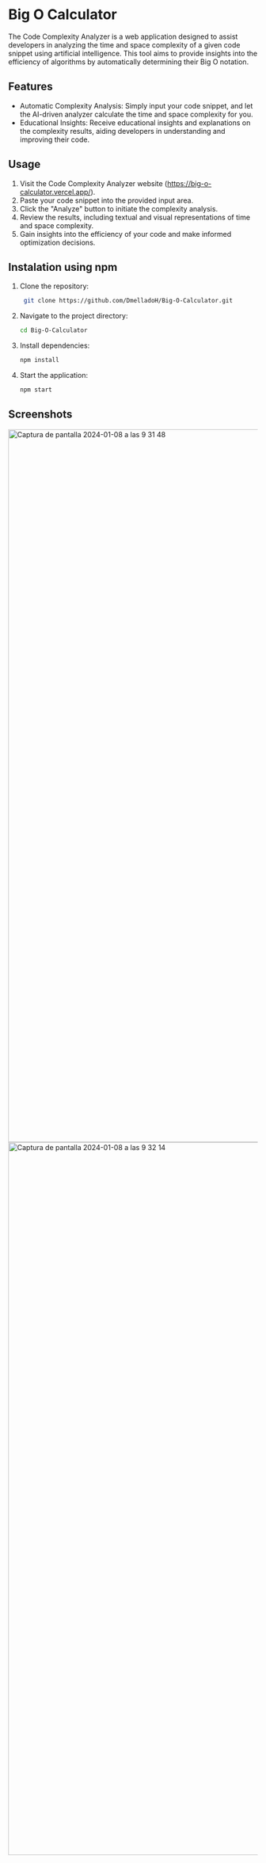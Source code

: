 Big O Calculator
===============
The Code Complexity Analyzer is a web application designed to assist developers in analyzing the time and space complexity of a given code snippet using artificial intelligence. 
This tool aims to provide insights into the efficiency of algorithms by automatically determining their Big O notation.

## Features
- Automatic Complexity Analysis: Simply input your code snippet, and let the AI-driven analyzer calculate the time and space complexity for you.
- Educational Insights: Receive educational insights and explanations on the complexity results, aiding developers in understanding and improving their code.

## Usage
1. Visit the Code Complexity Analyzer website (https://big-o-calculator.vercel.app/).
2. Paste your code snippet into the provided input area.
3. Click the "Analyze" button to initiate the complexity analysis.
4. Review the results, including textual and visual representations of time and space complexity.
5. Gain insights into the efficiency of your code and make informed optimization decisions.

## Instalation using npm
1. Clone the repository:
   
    ```bash 
     git clone https://github.com/DmelladoH/Big-O-Calculator.git
    ```
2. Navigate to the project directory:
   ```bash
   cd Big-O-Calculator
   ```
3. Install dependencies:
   ```bash
   npm install
   ```
4. Start the application:
   ```bash
   npm start
   ```





## Screenshots

<img width="1440" alt="Captura de pantalla 2024-01-08 a las 9 31 48" src="https://github.com/DmelladoH/Big-O-Calculator/assets/27551258/6ca93732-a9eb-4aa9-9e4b-c8793e9430d0">
<img width="1440" alt="Captura de pantalla 2024-01-08 a las 9 32 14" src="https://github.com/DmelladoH/Big-O-Calculator/assets/27551258/e3f71362-78c6-4cac-900a-07315b83d971">
